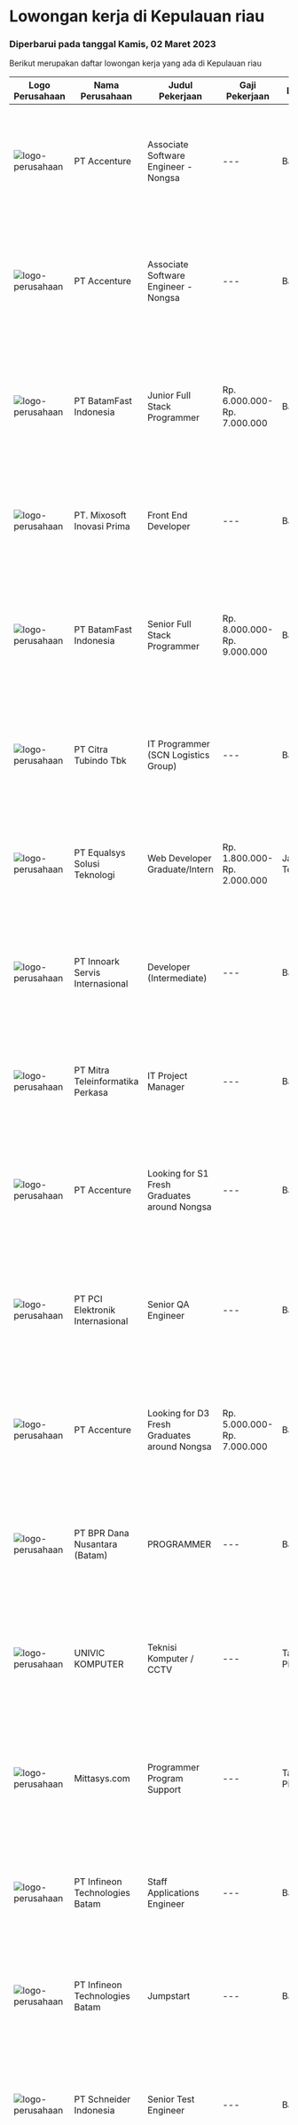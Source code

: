 
  # Lowongan kerja di Kepulauan riau

  ### Diperbarui pada tanggal Kamis, 02 Maret 2023

  Berikut merupakan daftar lowongan kerja yang ada di Kepulauan riau

  |Logo Perusahaan | Nama Perusahaan | Judul Pekerjaan | Gaji Pekerjaan | Lokasi | Deskripsi | Tanggal diunggah | Pranala |
  | -------------- | --------------- | --------------- | --------- | --------- | -------------- | ------- | ----------- |
  |![logo-perusahaan](https://image-service-cdn.seek.com.au/1c2e28fa09a87d89b9dac6106fdc6fa435c484bb/ee4dce1061f3f616224767ad58cb2fc751b8d2dc)|PT Accenture|Associate Software Engineer - Nongsa|---|Batam|Qualifications:﻿ Graduate with Bachelor's Degree in Computer Science, Software Development, or any Programming-related course Interest in programming...|Rabu, 01 Maret 2023|https://www.jobstreet.co.id/id/job/associate-software-engineer-nongsa-4231161?token=0~0ab8ab1e-49d5-47c4-bf4e-774c9f3fe617&sectionRank=1&jobId=jobstreet-id-job-4231161|
|![logo-perusahaan](https://image-service-cdn.seek.com.au/1c2e28fa09a87d89b9dac6106fdc6fa435c484bb/ee4dce1061f3f616224767ad58cb2fc751b8d2dc)|PT Accenture|Associate Software Engineer - Nongsa|---|Batam|Qualifications: Graduate with D3/Associate Degree in Computer Science, Software Development, or any Programming-related course Interest in programming...|Rabu, 01 Maret 2023|https://www.jobstreet.co.id/id/job/associate-software-engineer-nongsa-4231166?token=0~0ab8ab1e-49d5-47c4-bf4e-774c9f3fe617&sectionRank=2&jobId=jobstreet-id-job-4231166|
|![logo-perusahaan](https://image-service-cdn.seek.com.au/a822fec9b06ebafc662bd2a992ab50c5fe1d8c6a/ee4dce1061f3f616224767ad58cb2fc751b8d2dc)|PT BatamFast Indonesia|Junior Full Stack Programmer|Rp. 6.000.000-Rp. 7.000.000|Batam|Full Stack Developer Duties and Responsibilities: Managing the complete software development process from conception to deployment Maintaining and...|Senin, 27 Februari 2023|https://www.jobstreet.co.id/id/job/junior-full-stack-programmer-4240610?token=0~0ab8ab1e-49d5-47c4-bf4e-774c9f3fe617&sectionRank=3&jobId=jobstreet-id-job-4240610|
|![logo-perusahaan](https://image-service-cdn.seek.com.au/408e13933b41ed0caf1e88a798375d1c34181e10/ee4dce1061f3f616224767ad58cb2fc751b8d2dc)|PT. Mixosoft Inovasi Prima|Front End Developer|---|Batam|Job Description: Develop new user-facing features Design and ensure the technical feasibility of UI/UX designs Optimize application for maximum speed...|Selasa, 28 Februari 2023|https://www.jobstreet.co.id/id/job/front-end-developer-4242192?token=0~0ab8ab1e-49d5-47c4-bf4e-774c9f3fe617&sectionRank=4&jobId=jobstreet-id-job-4242192|
|![logo-perusahaan](https://image-service-cdn.seek.com.au/a822fec9b06ebafc662bd2a992ab50c5fe1d8c6a/ee4dce1061f3f616224767ad58cb2fc751b8d2dc)|PT BatamFast Indonesia|Senior Full Stack Programmer|Rp. 8.000.000-Rp. 9.000.000|Batam|Full Stack Developer Duties and Responsibilities: Managing the complete software development process from conception to deployment Maintaining and...|Senin, 27 Februari 2023|https://www.jobstreet.co.id/id/job/senior-full-stack-programmer-4240657?token=0~0ab8ab1e-49d5-47c4-bf4e-774c9f3fe617&sectionRank=5&jobId=jobstreet-id-job-4240657|
|![logo-perusahaan](https://image-service-cdn.seek.com.au/ae5d7627751fc9d00747acdff063a786f6d09c5f/ee4dce1061f3f616224767ad58cb2fc751b8d2dc)|PT Citra Tubindo Tbk|IT Programmer (SCN Logistics Group)|---|Batam|Provide technology-based solution to solve any issue in company business process to be automatic and efficient. Placement : SCN Logistics Group...|Sabtu, 25 Februari 2023|https://www.jobstreet.co.id/id/job/it-programmer-scn-logistics-group-4227708?token=0~0ab8ab1e-49d5-47c4-bf4e-774c9f3fe617&sectionRank=6&jobId=jobstreet-id-job-4227708|
|![logo-perusahaan](https://image-service-cdn.seek.com.au/c1409eaf4b49b8bb5e19954b6a939af5d65f80f2/ee4dce1061f3f616224767ad58cb2fc751b8d2dc)|PT Equalsys Solusi Teknologi|Web Developer Graduate/Intern|Rp. 1.800.000-Rp. 2.000.000|Jawa Tengah|We're looking for graduate web developers to be part of our team. Work on exciting projects for our International customers and internal...|Kamis, 23 Februari 2023|https://www.jobstreet.co.id/id/job/web-developer-graduate-intern-4224050?token=0~0ab8ab1e-49d5-47c4-bf4e-774c9f3fe617&sectionRank=7&jobId=jobstreet-id-job-4224050|
|![logo-perusahaan](https://image-service-cdn.seek.com.au/5f8b109dba2d1bd12e0f98858b63c67a0c0b684e/ee4dce1061f3f616224767ad58cb2fc751b8d2dc)|PT Innoark Servis Internasional|Developer (Intermediate)|---|Bandung|Responsibilities: Working on project-based requirements Providing solution for issues Providing idea to maintain and improve current working system Be...|Rabu, 22 Februari 2023|https://www.jobstreet.co.id/id/job/developer-intermediate-4214627?token=0~0ab8ab1e-49d5-47c4-bf4e-774c9f3fe617&sectionRank=8&jobId=jobstreet-id-job-4214627|
|![logo-perusahaan](https://image-service-cdn.seek.com.au/4de7c747827339d089171a8dae1ac0fb2d979753/ee4dce1061f3f616224767ad58cb2fc751b8d2dc)|PT Mitra Teleinformatika Perkasa|IT Project Manager|---|Batam|Job descriptionLooking for an experienced Project Managers to work on large complex end-to-end IT initiatives. In this role you'll work on initiatives...|Sabtu, 18 Februari 2023|https://www.jobstreet.co.id/id/job/it-project-manager-4217923?token=0~0ab8ab1e-49d5-47c4-bf4e-774c9f3fe617&sectionRank=9&jobId=jobstreet-id-job-4217923|
|![logo-perusahaan](https://image-service-cdn.seek.com.au/1c2e28fa09a87d89b9dac6106fdc6fa435c484bb/ee4dce1061f3f616224767ad58cb2fc751b8d2dc)|PT Accenture|Looking for S1 Fresh Graduates around Nongsa|---|Batam|Program, design and maintain software applications Support analysis, and implementation of technology solutions based on client requirements Identify...|Kamis, 16 Februari 2023|https://www.jobstreet.co.id/id/job/looking-for-s1-fresh-graduates-around-nongsa-4228436?token=0~0ab8ab1e-49d5-47c4-bf4e-774c9f3fe617&sectionRank=10&jobId=jobstreet-id-job-4228436|
|![logo-perusahaan](https://image-service-cdn.seek.com.au/daa97ff1abf4e9ff1f739c9f7b4f75a273868bb0/ee4dce1061f3f616224767ad58cb2fc751b8d2dc)|PT PCI Elektronik Internasional|Senior QA Engineer|---|Batam|Experience: Lead QA Engineer managing a group of engineers: With internal and external Audit Experience, QCC/Six Sigma Project, Improvement Projects...|Sabtu, 11 Februari 2023|https://www.jobstreet.co.id/id/job/senior-qa-engineer-4207867?token=0~0ab8ab1e-49d5-47c4-bf4e-774c9f3fe617&sectionRank=11&jobId=jobstreet-id-job-4207867|
|![logo-perusahaan](https://image-service-cdn.seek.com.au/1c2e28fa09a87d89b9dac6106fdc6fa435c484bb/ee4dce1061f3f616224767ad58cb2fc751b8d2dc)|PT Accenture|Looking for D3 Fresh Graduates around Nongsa|Rp. 5.000.000-Rp. 7.000.000|Batam|Program, design and maintain software applications Support analysis, and implementation of technology solutions based on client requirements Identify...|Kamis, 16 Februari 2023|https://www.jobstreet.co.id/id/job/looking-for-d3-fresh-graduates-around-nongsa-4228450?token=0~0ab8ab1e-49d5-47c4-bf4e-774c9f3fe617&sectionRank=12&jobId=jobstreet-id-job-4228450|
|![logo-perusahaan](https://image-service-cdn.seek.com.au/3c36151108e8fc7b81d695354aafec8534df0269/ee4dce1061f3f616224767ad58cb2fc751b8d2dc)|PT BPR Dana Nusantara (Batam)|PROGRAMMER|---|Batam|Kualifikasi Pekerjaan Usia maksimal 25 Tahun Sehat jasmani dan rohani Berpenampilan baik Lulusan Diploma atau S1 jurusan TI Menguasai...|Kamis, 16 Februari 2023|https://www.jobstreet.co.id/id/job/programmer-4227868?token=0~0ab8ab1e-49d5-47c4-bf4e-774c9f3fe617&sectionRank=13&jobId=jobstreet-id-job-4227868|
|![logo-perusahaan](https://i.ibb.co/sqvTCh9/112815900-stock-vector-no-image-available-icon-flat-vector.webp)|UNIVIC KOMPUTER|Teknisi Komputer / CCTV|---|Tanjung Pinang|Kualifikasi : Usia minimal 21 tahun Pendidikan minimal SMK jurusan TKJ Bisa mengoperasikan komputer dan mengerti hardware / software Rajin, jujur dan...|Rabu, 08 Februari 2023|https://www.jobstreet.co.id/id/job/teknisi-komputer-cctv-4216346?token=0~0ab8ab1e-49d5-47c4-bf4e-774c9f3fe617&sectionRank=14&jobId=jobstreet-id-job-4216346|
|![logo-perusahaan](https://i.ibb.co/sqvTCh9/112815900-stock-vector-no-image-available-icon-flat-vector.webp)|Mittasys.com|Programmer Program Support|---|Tanjung Pinang|KUALIFIKASI : Pendidikan minimal SMA / SMK Mau belajar hal - hal baru Mampu bekerja tim Memiliki kemampuan komunikasi yang baik Memiliki basic...|Selasa, 31 Januari 2023|https://www.jobstreet.co.id/id/job/programmer-program-support-4204628?token=0~0ab8ab1e-49d5-47c4-bf4e-774c9f3fe617&sectionRank=15&jobId=jobstreet-id-job-4204628|
|![logo-perusahaan](https://i.ibb.co/sqvTCh9/112815900-stock-vector-no-image-available-icon-flat-vector.webp)|PT Infineon Technologies Batam|Staff Applications Engineer|---|Batam|At a glanceJob descriptionIn your new role you will: Provide embedded hardware, firmware design and development services to realize Customer...|Selasa, 28 Februari 2023|https://www.jobstreet.co.id/id/job/staff-applications-engineer-1034929238?token=0~0ab8ab1e-49d5-47c4-bf4e-774c9f3fe617&sectionRank=16&jobId=jobstreet-id-job-1034929238|
|![logo-perusahaan](https://i.ibb.co/sqvTCh9/112815900-stock-vector-no-image-available-icon-flat-vector.webp)|PT Infineon Technologies Batam|Jumpstart|---|Batam|At a glanceJoin our Jumpstart Program you will have the opportunity to grow your career in the Semiconductor industry!Job descriptionIn your new role...|Rabu, 01 Maret 2023|https://www.jobstreet.co.id/id/job/jumpstart-1034942965?token=0~0ab8ab1e-49d5-47c4-bf4e-774c9f3fe617&sectionRank=17&jobId=jobstreet-id-job-1034942965|
|![logo-perusahaan](https://image-service-cdn.seek.com.au/630e6f36eddf12aa2a9f090c449e02964b55a0a1/ee4dce1061f3f616224767ad58cb2fc751b8d2dc)|PT Schneider Indonesia|Senior Test Engineer|---|Batam|Senior Test Engineer-008B1TDescription – External*Main role of this position   To be responsible in Industrialization test &amp; control equipment for...|Rabu, 01 Maret 2023|https://www.jobstreet.co.id/id/job/senior-test-engineer-1034594064?token=0~0ab8ab1e-49d5-47c4-bf4e-774c9f3fe617&sectionRank=18&jobId=jobstreet-id-job-1034594064|
|![logo-perusahaan](https://i.ibb.co/sqvTCh9/112815900-stock-vector-no-image-available-icon-flat-vector.webp)|PT Infineon Technologies Batam|Engineer Factory Integration|---|Batam|At a glanceDo you love to challenges? How about doing it in a multinational environment? Join our team at Factory Integration Engineer! We are looking...|Senin, 27 Februari 2023|https://www.jobstreet.co.id/id/job/engineer-factory-integration-1034914769?token=0~0ab8ab1e-49d5-47c4-bf4e-774c9f3fe617&sectionRank=19&jobId=jobstreet-id-job-1034914769|
|![logo-perusahaan](https://i.ibb.co/sqvTCh9/112815900-stock-vector-no-image-available-icon-flat-vector.webp)|PT Infineon Technologies Batam|Senior Staff Engineer Process Integration FOL|---|Batam|At a glanceDrive improvement in data quality to fulfill specified requirements with the goal of enabling the faster roll-out of AI projects. Conduct...|Senin, 27 Februari 2023|https://www.jobstreet.co.id/id/job/senior-staff-engineer-process-integration-fol-1034914926?token=0~0ab8ab1e-49d5-47c4-bf4e-774c9f3fe617&sectionRank=20&jobId=jobstreet-id-job-1034914926|
|![logo-perusahaan](https://i.ibb.co/sqvTCh9/112815900-stock-vector-no-image-available-icon-flat-vector.webp)|PT Infineon Technologies Batam|Senior Engineer|---|Batam|At a glanceOur CAE team is expanding and we are looking for talents who are passionate about motor control system in DC/DC and AC/DC - Flyback and LLC...|Sabtu, 25 Februari 2023|https://www.jobstreet.co.id/id/job/senior-engineer-1034899729?token=0~0ab8ab1e-49d5-47c4-bf4e-774c9f3fe617&sectionRank=21&jobId=jobstreet-id-job-1034899729|
|![logo-perusahaan](https://i.ibb.co/sqvTCh9/112815900-stock-vector-no-image-available-icon-flat-vector.webp)|ELSOFT|PHP Laravel Programmer|---|Batam|- Melakukan perencanaan dan merancang struktur hingga tampilan program- Melakukan coding atau menulis kode program- Menulis perintah komputer-...|Senin, 06 Februari 2023|https://www.jobstreet.co.id/id/job/php-laravel-programmer-1034610764?token=0~0ab8ab1e-49d5-47c4-bf4e-774c9f3fe617&sectionRank=22&jobId=jobstreet-id-job-1034610764|


  [Kembali ke daftar lowongan kerja 🔙](../README.md#daftar-lowongan-kerja)
  